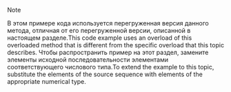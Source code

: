 > [!NOTE]
>  <span data-ttu-id="bdbcc-101">В этом примере кода используется перегруженная версия данного метода, отличная от его перегруженной версии, описанной в настоящем разделе.</span><span class="sxs-lookup"><span data-stu-id="bdbcc-101">This code example uses an overload of this overloaded method that is different from the specific overload that this topic describes.</span></span> <span data-ttu-id="bdbcc-102">Чтобы распространить пример на этот раздел, замените элементы исходной последовательности элементами соответствующего числового типа.</span><span class="sxs-lookup"><span data-stu-id="bdbcc-102">To extend the example to this topic, substitute the elements of the source sequence with elements of the appropriate numerical type.</span></span>